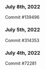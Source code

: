 ### July 8th, 2022

Commit #139496

### July 5th, 2022

Commit #314353


### July 4th, 2022

Commit #72281
